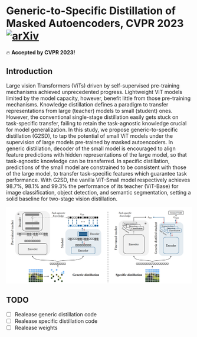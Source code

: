 # Generic-to-Specific Distillation of Masked Autoencoders, CVPR 2023 [![arXiv](https://img.shields.io/badge/arXiv-2302.14771-b31b1b.svg)](https://arxiv.org/abs/2302.14771)

🔥 **Accepted by CVPR 2023!**

## Introduction

Large vision Transformers (ViTs) driven by self-supervised pre-training mechanisms  achieved unprecedented progress. Lightweight ViT models limited by the model capacity, however, benefit little from those pre-training mechanisms. Knowledge distillation defines a paradigm to transfer representations from large (teacher) models to small (student) ones. However, the conventional single-stage distillation easily gets stuck on task-specific transfer, failing to retain the task-agnostic knowledge crucial for model generalization. In this study, we propose generic-to-specific distillation (G2SD), to tap the potential of small ViT models under the supervision of large models pre-trained by masked autoencoders. In generic distillation, decoder of the small model is encouraged to align feature predictions with hidden representations of the large model, so that task-agnostic knowledge can be transferred. In specific distillation, predictions of the small model are constrained to be consistent with those of the large model, to transfer task-specific features which guarantee task performance. With G2SD, the vanilla ViT-Small model respectively achieves 98.7%, 98.1% and 99.3% the performance of its teacher (ViT-Base) for image classification, object detection, and semantic segmentation, setting a solid baseline for two-stage vision distillation. 

![](./fig/framework.png)

## TODO

- [ ] Realease generic distillation code
- [ ] Realease specific distillation code
- [ ] Realease weights 
